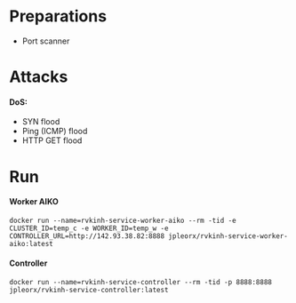 # Preparations
- Port scanner

# Attacks
#### DoS:
- SYN flood
- Ping (ICMP) flood
- HTTP GET flood


# Run
#### Worker AIKO
```shell script
docker run --name=rvkinh-service-worker-aiko --rm -tid -e CLUSTER_ID=temp_c -e WORKER_ID=temp_w -e CONTROLLER_URL=http://142.93.38.82:8888 jpleorx/rvkinh-service-worker-aiko:latest
```

#### Controller
```shell script
docker run --name=rvkinh-service-controller --rm -tid -p 8888:8888 jpleorx/rvkinh-service-controller:latest
```


